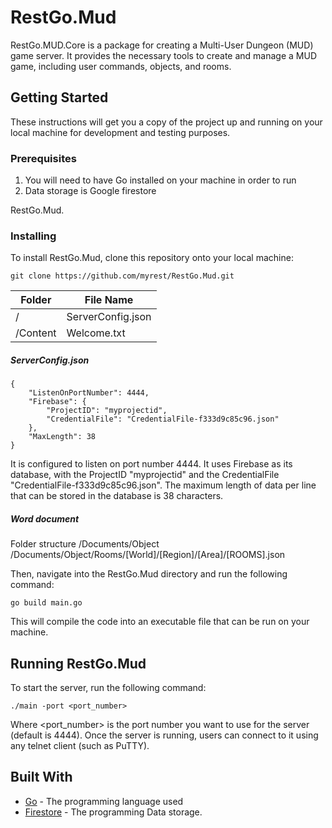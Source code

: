 
# RestGo.Mud
RestGo.MUD.Core is a package for creating a Multi-User Dungeon (MUD) game server. It provides the necessary tools to create and manage a MUD game, including user commands, objects, and rooms.

## Getting Started

These instructions will get you a copy of the project up and running on your local machine for development and testing purposes.

### Prerequisites

 1. You will need to have Go installed on your machine in order to run
 2. Data storage is Google firestore

RestGo.Mud.


### Installing
To install RestGo.Mud, clone this repository onto your local machine:
```
git clone https://github.com/myrest/RestGo.Mud.git
```

|Folder |File Name  |
|--|--|
| / | ServerConfig.json |
| /Content | Welcome.txt |

##### ServerConfig.json

```
{
    "ListenOnPortNumber": 4444,
    "Firebase": {
        "ProjectID": "myprojectid",
        "CredentialFile": "CredentialFile-f333d9c85c96.json"
    },
    "MaxLength": 38
}
```
  It is configured to listen on port number 4444. It uses Firebase as its database, with the ProjectID "myprojectid" and the CredentialFile "CredentialFile-f333d9c85c96.json". The maximum length of data per line that can be stored in the database is 38 characters.

##### Word document
Folder structure
/Documents/Object
/Documents/Object/Rooms/[World]/[Region]/[Area]/[ROOMS].json


Then, navigate into the RestGo.Mud directory and run the following command:

 ```
 go build main.go
 ```

 This will compile the code into an executable file that can be run on your machine.

 ## Running RestGo.Mud

 To start the server, run the following command:

 ```
 ./main -port <port_number>
 ```

 Where <port_number> is the port number you want to use for the server (default is 4444). Once the server is running, users can connect to it using any telnet client (such as PuTTY).

 ## Built With

 * [Go](https://golang.org/) - The programming language used
 * [Firestore](https://firebase.google.com/products/firestore/) - The programming Data storage.